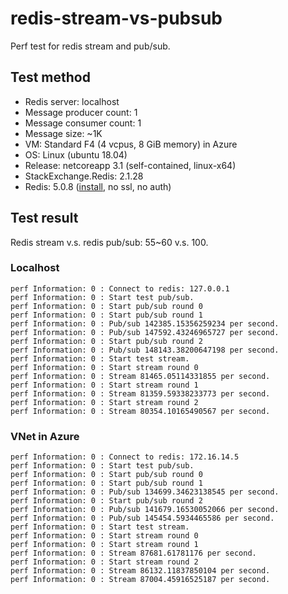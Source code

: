 # redis-stream-vs-pubsub
Perf test for redis stream and pub/sub.

## Test method

* Redis server: localhost
* Message producer count: 1
* Message consumer count: 1
* Message size: ~1K
* VM: Standard F4 (4 vcpus, 8 GiB memory) in Azure
* OS: Linux (ubuntu 18.04)
* Release: netcoreapp 3.1 (self-contained, linux-x64)
* StackExchange.Redis: 2.1.28
* Redis: 5.0.8 ([install](https://www.digitalocean.com/community/tutorials/how-to-install-and-secure-redis-on-ubuntu-18-04), no ssl, no auth)

## Test result

Redis stream v.s. redis pub/sub: 55~60 v.s. 100.

### Localhost

```
perf Information: 0 : Connect to redis: 127.0.0.1
perf Information: 0 : Start test pub/sub.
perf Information: 0 : Start pub/sub round 0
perf Information: 0 : Start pub/sub round 1
perf Information: 0 : Pub/sub 142385.15356259234 per second.
perf Information: 0 : Pub/sub 147592.43246965727 per second.
perf Information: 0 : Start pub/sub round 2
perf Information: 0 : Pub/sub 148143.38200647198 per second.
perf Information: 0 : Start test stream.
perf Information: 0 : Start stream round 0
perf Information: 0 : Stream 81465.05114331855 per second.
perf Information: 0 : Start stream round 1
perf Information: 0 : Stream 81359.59338233773 per second.
perf Information: 0 : Start stream round 2
perf Information: 0 : Stream 80354.10165490567 per second.
```

### VNet in Azure
```
perf Information: 0 : Connect to redis: 172.16.14.5
perf Information: 0 : Start test pub/sub.
perf Information: 0 : Start pub/sub round 0
perf Information: 0 : Start pub/sub round 1
perf Information: 0 : Pub/sub 134699.34623138545 per second.
perf Information: 0 : Start pub/sub round 2
perf Information: 0 : Pub/sub 141679.16530052066 per second.
perf Information: 0 : Pub/sub 145454.5934465586 per second.
perf Information: 0 : Start test stream.
perf Information: 0 : Start stream round 0
perf Information: 0 : Start stream round 1
perf Information: 0 : Stream 87681.61781176 per second.
perf Information: 0 : Start stream round 2
perf Information: 0 : Stream 86132.11837850104 per second.
perf Information: 0 : Stream 87004.45916525187 per second.
```
